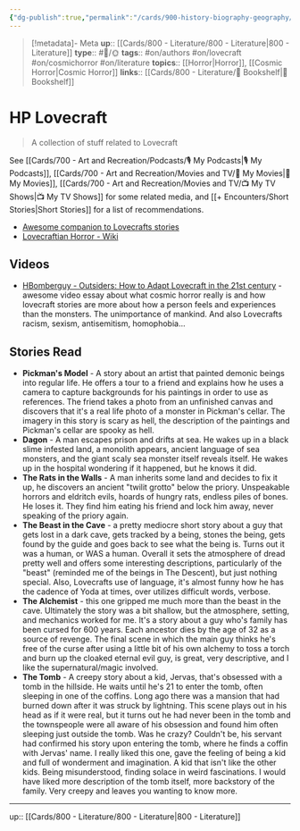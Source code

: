 ```yaml
---
{"dg-publish":true,"permalink":"/cards/900-history-biography-geography/biography/hp-lovecraft/","title":"HP Lovecraft"}
---
```


> [!metadata]- Meta
> **up**:: [[Cards/800 - Literature/800 - Literature\|800 - Literature]]
> **type**:: #📝/🌞 
> **tags**::  #on/authors #on/lovecraft #on/cosmichorror #on/literature
> **topics**:: [[Horror\|Horror]], [[Cosmic Horror\|Cosmic Horror]]
> **links**:: [[Cards/800 - Literature/📗 Bookshelf\|📗 Bookshelf]]


# HP Lovecraft

> A collection of stuff related to Lovecraft 

See [[Cards/700 - Art and Recreation/Podcasts/🎙 My Podcasts\|🎙 My Podcasts]], [[Cards/700 - Art and Recreation/Movies and TV/🍿 My Movies\|🍿 My Movies]], [[Cards/700 - Art and Recreation/Movies and TV/📺 My TV Shows\|📺 My TV Shows]] for some related media, and [[+ Encounters/Short Stories\|Short Stories]] for a list of recommendations.

- [Awesome companion to Lovecrafts stories](https://pca.st/podcast/56fbf810-09c1-013a-d565-0acc26574db2)
- [Lovecraftian Horror - Wiki](https://en.wikipedia.org/wiki/Lovecraftian_horror)
## Videos
- [HBomberguy - Outsiders: How to Adapt Lovecraft in the 21st century](https://youtu.be/l8u8wZ0WvxI?si=pe15UmBbzfn6DVIz) - awesome video essay about what cosmic horror really is and how lovecraft stories are more about how a person feels and experiences than the monsters. The unimportance of mankind. And also Lovecrafts racism, sexism, antisemitism, homophobia…


## Stories Read
- **Pickman's Model** - A story about an artist that painted demonic beings into regular life. He offers a tour to a friend and explains how he uses a camera to capture backgrounds for his paintings in order to use as references. The friend takes a photo from an unfinished canvas and discovers that it's a real life photo of a monster in Pickman's cellar. The imagery in this story is scary as hell, the description of the paintings and Pickman's cellar are spooky as hell. 
- **Dagon** - A man escapes prison and drifts at sea. He wakes up in a black slime infested land, a monolith appears, ancient language of sea monsters, and the giant scaly sea monster itself reveals itself. He wakes up in the hospital wondering if it happened, but he knows it did. 
- **The Rats in the Walls** - A man inherits some land and decides to fix it up, he discovers an ancient "twilit grotto" below the priory. Unspeakable horrors and eldritch evils, hoards of hungry rats, endless piles of bones. He loses it. They find him eating his friend and lock him away, never speaking of the priory again. 
- **The Beast in the Cave** - a pretty mediocre short story about a guy that gets lost in a dark cave, gets tracked by a being, stones the being, gets found by the guide and goes back to see what the being is. Turns out it was a human, or WAS a human. Overall it sets the atmosphere of dread pretty well and offers some interesting descriptions, particularly of the "beast" (reminded me of the beings in The Descent), but just nothing special. Also, Lovecrafts use of language, it's almost funny how he has the cadence of Yoda at times, over utilizes difficult words, verbose. 
- **The Alchemist** - this one gripped me much more than the beast in the cave. Ultimately the story was a bit shallow, but the atmosphere, setting, and mechanics worked for me. It's a story about a guy who's family has been cursed for 600 years. Each ancestor dies by the age of 32 as a source of revenge. The final scene in which the main guy thinks he's free of the curse after using a little bit of his own alchemy to toss a torch and burn up the cloaked eternal evil guy, is great, very descriptive, and I like the supernatural/magic involved.
- **The Tomb** - A creepy story about a kid, Jervas, that's obsessed with a tomb in the hillside. He waits until he's 21 to enter the tomb, often sleeping in one of the coffins. Long ago there was a mansion that had burned down after it was struck by lightning. This scene plays out in his head as if it were real, but it turns out he had never been in the tomb and the townspeople were all aware of his obsession and found him often sleeping just outside the tomb. Was he crazy? Couldn't be, his servant had confirmed his story upon entering the tomb, where he finds a coffin with Jervas' name. I really liked this one, gave the feeling of being a kid and full of wonderment and imagination. A kid that isn't like the other kids. Being misunderstood, finding solace in weird fascinations. I would have liked more description of the tomb itself, more backstory of the family. Very creepy and leaves you wanting to know more. 
---
up:: [[Cards/800 - Literature/800 - Literature\|800 - Literature]]

